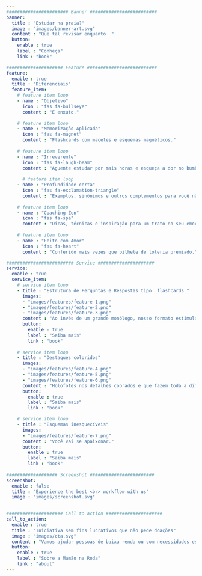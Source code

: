 ```yaml
---
####################### Banner #########################
banner:
  title : "Estudar na praia?"
  image : "images/banner-art.svg"
  content : "Que tal revisar enquanto  "
  button:
    enable : true
    label : "Conheça"
    link : "book"

##################### Feature ##########################
feature:
  enable : true
  title : "Diferenciais"
  feature_item:
    # feature item loop
    - name : "Objetivo"
      icon : "fas fa-bullseye"
      content : "E enxuto."
      
    # feature item loop
    - name : "Memorização Aplicada"
      icon : "fas fa-magnet"
      content : "Flashcards com macetes e esquemas magnéticos."
      
    # feature item loop
    - name : "Irreverente"
      icon : "fas fa-laugh-beam"
      content : "Aguente estudar por mais horas e esqueça a dor no bumbum."
      
      # feature item loop
    - name : "Profundidade certa"
      icon : "fas fa-exclamation-triangle"
      content : "Exemplos, sinônimos e outros complementos para você não se confundir."
          
    # feature item loop
    - name : "Coaching Zen"
      icon : "fas fa-spa"
      content : "Dicas, técnicas e inspiração para um trato no seu emocional."
      
    # feature item loop
    - name : "Feito com Amor"
      icon : "fas fa-heart"
      content : "Conferido mais vezes que bilhete de loteria premiado."

######################### Service #####################
service:
  enable : true
  service_item:
    # service item loop
    - title : "Estrutura de Perguntas e Respostas tipo _flashcards_"
      images:
      - "images/features/feature-1.png"
      - "images/features/feature-2.png"
      - "images/features/feature-3.png"
      content : "Ao invés de um grande monólogo, nosso formato estimula que você esteja a todo instante verificando o que ainda lembra. Isso evita o famoso 'deu branco'. Não basta o conhecimento estar no seu cérebro. Você precisa construir fortes rotas de recuperação. "
      button:
        enable : true
        label : "Saiba mais"
        link : "book"
        
    # service item loop
    - title : "Destaques coloridos"
      images:
      - "images/features/feature-4.png"
      - "images/features/feature-5.png"
      - "images/features/feature-6.png"
      content : "Holofotes nos detalhes cobrados e que fazem toda a diferença."
      button:
        enable : true
        label : "Saiba mais"
        link : "book"        

    # service item loop
    - title : "Esquemas inesquecíveis"
      images:
      - "images/features/feature-7.png"
      content : "Você vai se apaixonar."
      button:
        enable : true
        label : "Saiba mais"
        link : "book"      
        
################### Screenshot ########################
screenshot:
  enable : false
  title : "Experience the best <br> workflow with us"
  image : "images/screenshot.svg"
  

##################### Call to action #####################
call_to_action:
  enable : true
  title : "Iniciativa sem fins lucrativos que não pede doações"
  image : "images/cta.svg"
  content : "Vamos ajudar pessoas de baixa renda ou com necessidades especiais..."
  button:
    enable : true
    label : "Sobre a Mamão na Roda"
    link : "about"
---
```

